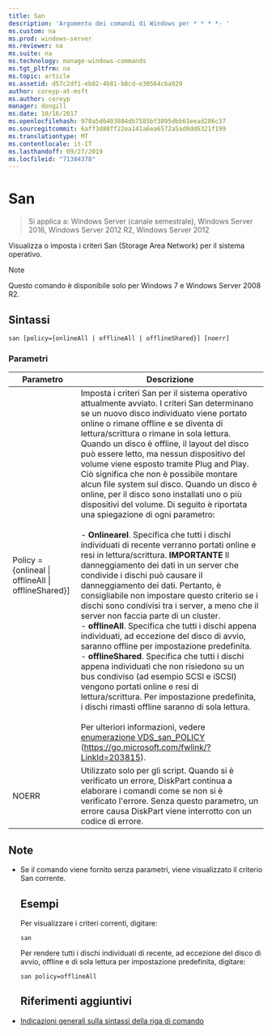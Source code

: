 ```yaml
---
title: San
description: 'Argomento dei comandi di Windows per * * * *- '
ms.custom: na
ms.prod: windows-server
ms.reviewer: na
ms.suite: na
ms.technology: manage-windows-commands
ms.tgt_pltfrm: na
ms.topic: article
ms.assetid: d57c2df1-eb82-4b81-b8cd-e30564c6a929
author: coreyp-at-msft
ms.author: coreyp
manager: dongill
ms.date: 10/16/2017
ms.openlocfilehash: 970a5d6403804db7585bf3895dbb61eead286c37
ms.sourcegitcommit: 6aff3d88ff22ea141a6ea6572a5ad8dd6321f199
ms.translationtype: MT
ms.contentlocale: it-IT
ms.lasthandoff: 09/27/2019
ms.locfileid: "71384378"
---
```

# <a name="san"></a>San

>Si applica a: Windows Server (canale semestrale), Windows Server 2016, Windows Server 2012 R2, Windows Server 2012

Visualizza o imposta i criteri San (Storage Area Network) per il sistema operativo.
> [!NOTE]
> Questo comando è disponibile solo per Windows 7 e Windows Server 2008 R2.

## <a name="syntax"></a>Sintassi
```
san [policy={onlineAll | offlineAll | offlineShared}] [noerr]
```
### <a name="parameters"></a>Parametri

|                          Parametro                           |                                                                                                                                                                                                                                                                                                                                                                                                                                                                                                                                                                                                                                                                                                           Descrizione                                                                                                                                                                                                                                                                                                                                                                                                                                                                                                                                                                                                                                                                                                            |
|--------------------------------------------------------------|----------------------------------------------------------------------------------------------------------------------------------------------------------------------------------------------------------------------------------------------------------------------------------------------------------------------------------------------------------------------------------------------------------------------------------------------------------------------------------------------------------------------------------------------------------------------------------------------------------------------------------------------------------------------------------------------------------------------------------------------------------------------------------------------------------------------------------------------------------------------------------------------------------------------------------------------------------------------------------------------------------------------------------------------------------------------------------------------------------------------------------------------------------------------------------------------------------------------------------------------------------------------------------------------------------------------------------------------------------------------------------------------------------------------------------|
| Policy = {onlineal &#124; offlineAll &#124; offlineShared}] | Imposta i criteri San per il sistema operativo attualmente avviato. I criteri San determinano se un nuovo disco individuato viene portato online o rimane offline e se diventa di lettura/scrittura o rimane in sola lettura. Quando un disco è offline, il layout del disco può essere letto, ma nessun dispositivo del volume viene esposto tramite Plug and Play. Ciò significa che non è possibile montare alcun file system sul disco. Quando un disco è online, per il disco sono installati uno o più dispositivi del volume. Di seguito è riportata una spiegazione di ogni parametro:<br /><br />-   **Onlinearel**. Specifica che tutti i dischi individuati di recente verranno portati online e resi in lettura/scrittura. **IMPORTANTE**     Il danneggiamento dei dati in un server che condivide i dischi può causare il danneggiamento dei dati. Pertanto, è consigliabile non impostare questo criterio se i dischi sono condivisi tra i server, a meno che il server non faccia parte di un cluster.<br />-   **offlineAll**. Specifica che tutti i dischi appena individuati, ad eccezione del disco di avvio, saranno offline per impostazione predefinita.<br />-   **offlineShared**. Specifica che tutti i dischi appena individuati che non risiedono su un bus condiviso (ad esempio SCSI e iSCSI) vengono portati online e resi di lettura/scrittura. Per impostazione predefinita, i dischi rimasti offline saranno di sola lettura.<br /><br />Per ulteriori informazioni, vedere [enumerazione VDS_san_POLICY](https://go.microsoft.com/fwlink/?LinkId=203815) (<https://go.microsoft.com/fwlink/?LinkId=203815>). |
|                            NOERR                             |                                                                                                                                                                                                                                                                                                                                                                                                                                                                                                                                                                                                            Utilizzato solo per gli script. Quando si è verificato un errore, DiskPart continua a elaborare i comandi come se non si è verificato l'errore. Senza questo parametro, un errore causa DiskPart viene interrotto con un codice di errore.                                                                                                                                                                                                                                                                                                                                                                                                                                                                                                                                                                                                             |

## <a name="remarks"></a>Note
- Se il comando viene fornito senza parametri, viene visualizzato il criterio San corrente.
  ## <a name="BKMK_Examples"></a>Esempi
  Per visualizzare i criteri correnti, digitare:
  ```
  san
  ```
  Per rendere tutti i dischi individuati di recente, ad eccezione del disco di avvio, offline e di sola lettura per impostazione predefinita, digitare:
  ```
  san policy=offlineAll
  ```
  ## <a name="additional-references"></a>Riferimenti aggiuntivi
- [Indicazioni generali sulla sintassi della riga di comando](command-line-syntax-key.md)
